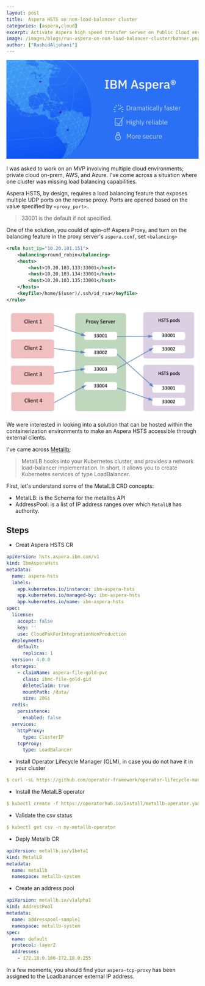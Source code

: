 ```yaml
---
layout: post
title:  Aspera HSTS on non-load-balancer cluster 
categories: [aspera,cloud]
excerpt: Activate Aspera high speed transfer server on Public Cloud environments
image: /images/blogs/run-aspera-on-non-load-balancer-cluster/banner.png
author: ["RashidAljohani"]
---
```



![](/images/blogs/run-aspera-on-non-load-balancer-cluster/banner.png)


I was asked to work on an MVP involving multiple cloud environments; private cloud on-prem, AWS, and Azure. I've come across a situation where one cluster was missing load balancing capabilities.


Aspera HSTS, by design, requires a load balancing feature that exposes multiple UDP ports on the reverse proxy. Ports are opened based on the value specified by `<proxy_port>.` 


> 33001 is the default if not specified.

One of the solution, you could of spin-off Aspera Proxy, and turn on the balancing feature in the proxy server's `aspera.conf`, set `<balancing>`

```xml
<rule host_ip="10.20.101.151">
    <balancing>round_robin</balancing>
    <hosts>
        <host>10.20.103.133:33001</host>
        <host>10.20.103.134:33001</host>
        <host>10.20.103.135:33001</host>
    </hosts>
    <keyfile>/home/$(user)/.ssh/id_rsa</keyfile>
</rule>
```

![](/images/blogs/run-aspera-on-non-load-balancer-cluster/aspera-nlb.png)


We were interested in looking into a solution that can be hosted within the containerization environments to make an Aspera HSTS accessible through external clients. 

I've came across [Metallb](https://metallb.universe.tf/); 

> MetalLB hooks into your Kubernetes cluster, and provides a network load-balancer implementation. In short, it allows you to create Kubernetes services of type LoadBalancer.

First, let's understand some of the MetalLB CRD concepts:

* MetalLB: is the Schema for the metallbs API
* AddressPool: is a list of IP address ranges over which `MetalLB` has authority.

## Steps

* Creat Aspera HSTS CR

```yaml
apiVersion: hsts.aspera.ibm.com/v1
kind: IbmAsperaHsts
metadata:
  name: aspera-hsts
  labels:
    app.kubernetes.io/instance: ibm-aspera-hsts
    app.kubernetes.io/managed-by: ibm-aspera-hsts
    app.kubernetes.io/name: ibm-aspera-hsts
spec:
  license:
    accept: false
    key: ''
    use: CloudPakForIntegrationNonProduction
  deployments:
    default:
      replicas: 1
  version: 4.0.0
  storages:
    - claimName: aspera-file-gold-pvc
      class: ibmc-file-gold-gid
      deleteClaim: true
      mountPath: /data/
      size: 20Gi
  redis:
    persistence:
      enabled: false
  services:
    httpProxy:
      type: ClusterIP
    tcpProxy:
      type: LoadBalancer
```

* Install Operator Lifecycle Manager (OLM), in case you do not have it in your cluster

```yaml
$ curl -sL https://github.com/operator-framework/operator-lifecycle-manager/releases/download/v0.20.0/install.sh | bash -s v0.20.0
```

* Install the MetalLB operator

```yaml
$ kubectl create -f https://operatorhub.io/install/metallb-operator.yaml
```

* Validate the csv status

```yaml
$ kubectl get csv -n my-metallb-operator
```

* Deply Metallb CR

```yaml
apiVersion: metallb.io/v1beta1
kind: MetalLB
metadata:
  name: metallb
  namespace: metallb-system
```


* Create an address pool

```yaml
apiVersion: metallb.io/v1alpha1
kind: AddressPool
metadata:
  name: addresspool-sample1
  namespace: metallb-system
spec:
  name: default
  protocol: layer2
  addresses:
    - 172.18.0.100-172.18.0.255
```


In a few moments, you should find your `aspera-tcp-proxy` has been assigned to the Loadbanancer external IP address.